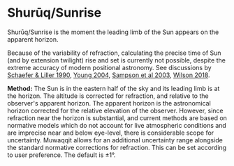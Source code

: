 # Shurūq/Sunrise
Shurūq/Sunrise is the moment the leading limb of the Sun appears on the apparent horizon.

<note type="warning">Because of the variability of refraction, calculating the precise time of Sun (and by extension twilight) rise and set is currently not possible, despite the extreme accuracy of modern positional astronomy. See discussions by [Schaefer & Liller 1990](http://articles.adsabs.harvard.edu/cgi-bin/nph-iarticle_query?bibcode=1990PASP..102..796S&db_key=AST&page_ind=0&data_type=GIF&type=SCREEN_VIEW&classic=YES), [Young 2004](https://iopscience.iop.org/article/10.1086/420806/pdf), [Sampson et al 2003](http://www.jstor.org/stable/10.1086/378214), [Wilson 2018](https://digitalcommons.mtu.edu/etdr/697).</note>

**Method:** The Sun is in the eastern half of the sky and its leading limb is at the horizon. The altitude is corrected for refraction, and relative to the observer's apparent horizon. The apparent horizon is the astronomical horizon corrected for the relative elevation of the observer. However, since refraction near the horizon is substantial, and current methods are based on normative models which do not account for live atmospheric conditions and are imprecise near and below eye-level, there is considerable scope for uncertainty. Muwaqqit allows for an additional uncertainty range alongside the standard normative corrections for refraction. This can be set according to user preference. The default is ±1°.
